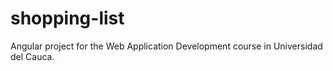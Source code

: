 # shopping-list
Angular project for the Web Application Development course in Universidad del Cauca.
